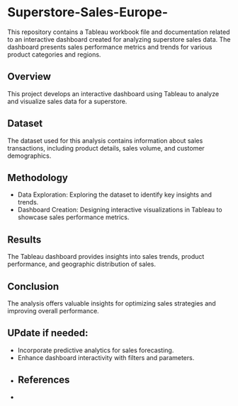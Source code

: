 # Superstore-Sales-Europe-
This repository contains a Tableau workbook file and documentation related to an interactive dashboard created for analyzing superstore sales data. The dashboard presents sales performance metrics and trends for various product categories and regions.
## Overview
This project develops an interactive dashboard using Tableau to analyze and visualize sales data for a superstore.
## Dataset
The dataset used for this analysis contains information about sales transactions, including product details, sales volume, and customer demographics.
## Methodology
- Data Exploration: Exploring the dataset to identify key insights and trends.
- Dashboard Creation: Designing interactive visualizations in Tableau to showcase sales performance metrics.
## Results
The Tableau dashboard provides insights into sales trends, product performance, and geographic distribution of sales.
## Conclusion
The analysis offers valuable insights for optimizing sales strategies and improving overall performance.
## UPdate if needed:
- Incorporate predictive analytics for sales forecasting.
- Enhance dashboard interactivity with filters and parameters.
- ## References
- 
